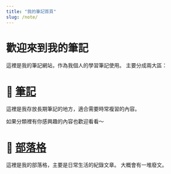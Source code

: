 ```yaml
---
title: "我的筆記首頁"
slug: /note/
---
```


# 歡迎來到我的筆記

這裡是我的筆記網站，作為我個人的學習筆記使用。
主要分成兩大區：

# 📖 **[筆記](https://gou935.github.io/note/docs/intro)**

這裡是我存放長期筆記的地方，適合需要時常複習的內容。

如果分類裡有你感興趣的內容也歡迎看看～

# 🥳 **[部落格](https:/gou935.github.io/note//blog)**

這裡是我的部落格，主要是日常生活的紀錄文章。
大概會有一堆廢文。
